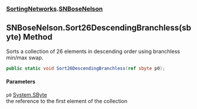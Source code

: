 ### [SortingNetworks](./SortingNetworks.md 'SortingNetworks').[SNBoseNelson](./SortingNetworks-SNBoseNelson.md 'SortingNetworks.SNBoseNelson')
## SNBoseNelson.Sort26DescendingBranchless(sbyte) Method
Sorts a collection of 26 elements in descending order using branchless min/max swap.  
```csharp
public static void Sort26DescendingBranchless(ref sbyte p0);
```
#### Parameters
<a name='SortingNetworks-SNBoseNelson-Sort26DescendingBranchless(sbyte)-p0'></a>
`p0` [System.SByte](https://docs.microsoft.com/en-us/dotnet/api/System.SByte 'System.SByte')  
the reference to the first element of the collection  
  
